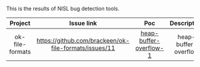 This is the results of NISL bug detection tools.

|     Project     |            Issue link           |            Poc           |      Description      |   Name   |    Date    |   State   |
| :-------------: | :-----------------------------: | :----------------------: | :-------------------: | :------: | :--------: | :-------: |
| ok-file-formats | https://github.com/brackeen/ok-file-formats/issues/11 | [heap-buffer-overflow-1](https://github.com/NISL-SecurityGroup/NISL-BugDetection/blob/main/project/ok-file-formats/heap-buffer-overflow-1/heap-buffer-overflow-1.jpg)  | heap-buffer-overflow  |   xxrz   |  2021/3/5  |  Waiting  |
